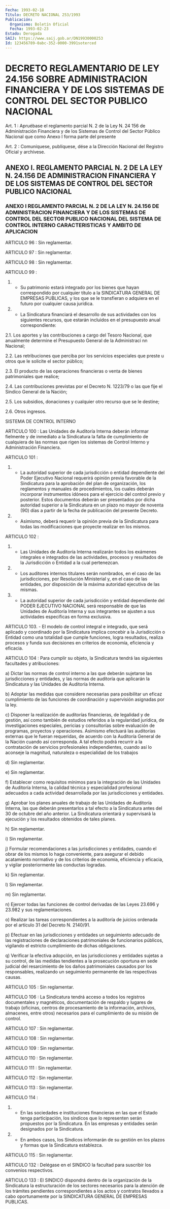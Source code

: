 ```yaml
---
Fecha: 1993-02-18
Título: DECRETO NACIONAL 253/1993
Publicación:
  Organismo: Boletín Oficial
  Fecha: 1993-02-23
Estado: Derogada
SAIJ: https://www.saij.gob.ar/DN19930000253
Id: 123456789-0abc-352-0000-3991soterced
---
```

# DECRETO REGLAMENTARIO DE LEY 24.156 SOBRE ADMINISTRACION FINANCIERA Y DE LOS SISTEMAS DE CONTROL DEL SECTOR PUBLICO NACIONAL

<a id="1"></a>
Art.  1 : Apruébase el reglamento parcial N. 2 de la Ley N. 24 156 de Administración  Financiera  y de los Sistemas de Control del Sector Público Nacional que como Anexo  I  forma parte del presente

<a id="2"></a>
Art. 2 : Comuníquese, publíquese, dése a la Dirección Nacional del Registro Oficial y archívese.

## ANEXO I. REGLAMENTO PARCIAL N. 2 DE LA LEY N. 24.156 DE ADMINISTRACION  FINANCIERA  Y DE LOS SISTEMAS DE CONTROL DEL SECTOR PUBLICO NACIONAL

### ANEXO I REGLAMENTO  PARCIAL  N.  2  DE  LA LEY N. 24.156 DE ADMINISTRACION FINANCIERA  Y  DE  LOS  SISTEMAS  DE  CONTROL  DEL  SECTOR  PUBLICO NACIONAL DEL SISTEMA DE CONTROL INTERNO CARACTERISTICAS Y AMBITO DE APLICACION

<a id="1"></a>
ARTICULO 96 : Sin reglamentar.

ARTICULO 97 : Sin reglamentar.

ARTICULO 98 : Sin reglamentar.

ARTICULO 99 :

1.  -  Su  patrimonio  estará  integrado  por los bienes que hayan correspondido  por  cualquier  título a la SINDICATURA  GENERAL  DE EMPRESAS PUBLICAS, y los que se  le  transfieran  o  adquiera en el futuro por cualquier causa jurídica.

2.  -  La  Sindicatura financiará el desarrollo de sus actividades con  los  siguientes    recursos,   que  estarán  incluidos  en  el presupuesto anual correspondiente:

2.1.  Los  aportes  y  las  contribuciones   a  cargo  del  Tesoro Nacional,  que anualmente determine el Presupuesto  General  de  la Administraci nn Nacional;

2.2. Las retribuciones  que  perciba  por los servicios especiales que  preste  u  otros  que  le  solicite  el sector  público;

2.3. El producto de las operaciones financieras  o venta de bienes patrimoniales que realice;

2.4. Las contribuciones previstas por el Decreto N.  1223/79 o las que fije el Síndico General de la Nación;

2.5. Los subsidios, donaciones y cualquier otro recurso  que se le destine;

2.6. Otros ingresos.

SISTEMA DE CONTROL INTERNO

ARTICULO  100 : Las Unidades de Auditoría Interna deberán informar fielmente y  de inmediato a la Sindicatura la falta de cumplimiento de cualquiera  de  las  normas  que  rigen  los sistemas de Control Interno y Administración Financiera.

ARTICULO 101 :

1.  -  La  autoridad  superior  de  cada  jurisdicción  o  entidad dependiente del Poder Ejecutivo Nacional requerirá  opinión  previa favorable  de  la  Sindicatura  para  la  aprobación  del  plan  de organización,  los  reglamentos  y  manuales de procedimientos, los cuales deberán incorporar instrumentos  idóneos  para  el ejercicio del  control  previo  y  posterior.  Estos  documentos deberán  ser presentados  por dicha autoridad superior a la  Sindicatura  en  un plazo no mayor  de  noventa  (90)  días  a  partir  de  la fecha de publicación del presente Decreto.

2. - Asimismo, deberá requerir la opinión previa de la Sindicatura para todas las modificaciones que proyecte realizar  en los mismos.

ARTICULO 102 :

1.  -  Las  Unidades  de  Auditoría  Interna  realizarán todos los exámenes  integrales  e integrados de las actividades,  procesos  y resultados de la Jurisdicción  o Entidad a la cual pertenezcan.

2. - Los auditores internos titulares  serán nombrados, en el caso de las jurisdicciones, por Resolución Ministerial  y, en el caso de las entidades, por disposición de la máxima autoridad  ejecutiva de las mismas.

3.  -  La  autoridad  superior  de  cada  jurisdicción  y  entidad dependiente  del  PODER EJECUTIVO NACIONAL será responsable de  que las Unidades de Auditoría  Interna  y  sus integrantes se ajusten a sus actividades específicas en forma exclusiva.

ARTICULO  103. - El modelo de control integral  e  integrado,  que será aplicado  y  coordinado  por la Sindicatura implica concebir a la Jurisdicción o Entidad como  una totalidad que cumple funciones, logra  resultados,  realiza procesos  y  funda  sus  decisiones  en criterios de economía, eficiencia y eficacia.

ARTICULO 104 : Para  cumplir  su objeto, la Sindicatura tendrá las siguientes facultades y atribuciones:

a)  Dictar  las  normas  de control  interno  a  las  que  deberán sujetarse  las  jurisdicciones    y  entidades,  y  las  normas  de auditoría que aplicarán la Sindicatura  y las Unidades de Auditoría Interna.

b) Adoptar las medidas que considere necesarias  para  posibilitar un    eficaz  cumplimiento  de  las  funciones  de  coordinación  y supervisión asignadas por la ley.

c)  Disponer    la   realización  de  auditorías  financieras,  de legalidad y de gestión,  así  como  también de estudios referidos a la regularidad jurídica, de investigaciones  especiales, pericias y consultorías sobre evaluación de programas, proyectos y operaciones.  Asimismo  efectuará las auditorías  externas  que  le fueran  requeridas, de acuerdo  con  la  Auditoría  General  de  la Nación cuando  así  corresponda.  A  tal efecto podrá recurrir a la contratación de servicios profesionales  independientes, cuando así lo aconseje la magnitud, naturaleza o especialidad  de los trabajos

d) Sin reglamentar.

e) Sin reglamentar.

f) Establecer como requisitos mínimos para la integración  de  las Unidades  de  Auditoría  Interna, la calidad técnica y especialidad profesional  adecuados  a  cada   actividad  desarrollada  por  las jurisdicciones y entidades.

g)  Aprobar  los planes anuales de  trabajo  de  las  Unidades  de Auditoría Interna,  las  que deberán presentarlos a tal efecto a la Sindicatura  antes  del  30  de    octubre  del  año  anterior.  La Sindicatura orientará y supervisará  la  ejecución y los resultados obtenidos de tales planes.

h) Sin reglamentar.

i) Sin reglamentar.

j)  Formular  recomendaciones  a las jurisdicciones  y  entidades, cuando el obrar de los mismos lo  haga  conveniente,  para asegurar el  debido  acatamiento  normativo  y de los criterios de economía, eficiencia  y  eficacia,  y  vigilar posteriormente  las  conductas logradas.

k) Sin reglamentar.

l) Sin reglamentar.

m) Sin reglamentar.

n) Ejercer todas las funciones  de  control derivadas de las Leyes 23.696 y 23.982 y sus reglamentaciones.

o) Realizar las tareas correspondientes  a la auditoría de juicios ordenada por el artículo 31 del Decreto N. 2140/91.

p)  Efectuar  en  las  jurisdicciones y entidades  un  seguimiento adecuado de las registraciones  de  declaraciones  patrimoniales de funcionarios  públicos,  vigilando  el  estricto  cumplimiento   de dichas obligaciones.

q)  Verificar  la  efectiva  adopción,  en  las  jurisdicciones  y entidades  sujetas  a  su  control,  de las medidas tendientes a la prosecución  oportuna en sede judicial  del  resarcimiento  de  los daños patrimoniales  causados  por  los responsables, realizando un seguimiento permanente de las respectivas causas.

ARTICULO 105 : Sin reglamentar.

ARTICULO 106 : La Sindicatura tendrá  acceso a todos los registros documentales y magnéticos, documentación  de  respaldo y lugares de trabajo  (oficinas,  centros  de procesamiento de  la  información, archivos, almacenes, entre otros)  necesarios  para el cumplimiento de su misión de control.

ARTICULO 107 : Sin reglamentar.

ARTICULO 108 : Sin reglamentar.

ARTICULO 109 : Sin reglamentar.

ARTICULO 110 : Sin reglamentar.

ARTICULO 111 : Sin reglamentar.

ARTICULO 112 : Sin reglamentar.

ARTICULO 113 : Sin reglamentar.

ARTICULO 114 :

1. - En las sociedades e instituciones financieras  en  las que el Estado  tenga participación, los síndicos que lo representen  serán propuestos  por  la  Sindicatura. En las empresas y entidades serán designados por la Sindicatura.

2. - En ambos casos,  los Síndicos informarán de su gestión en los plazos y formas que la Sindicatura establezca.

ARTICULO 115 : Sin reglamentar.

ARTICULO 132 : Delégase  en  el SINDICO la facultad para suscribir los convenios respectivos.

ARTICULO 133 : El SINDICO dispondrá  dentro  de la organización de la  Sindicatura la estructuración de los sectores  necesarios  para la atención  de  los  trámites  pendientes  correspondientes  a los actos  y contratos llevados a cabo oportunamente por la SINDICATURA GENERAL DE EMPRESAS PUBLICAS.